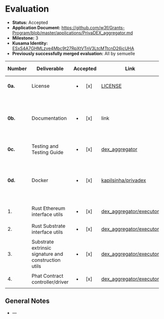 # Evaluation

- **Status:** Accepted
- **Application Document:** https://github.com/w3f/Grants-Program/blob/master/applications/PrivaDEX_aggregator.md
- **Milestone:** 3
- **Kusama Identity:** [ESxS4A7GHMLzve4Mbc9t27RpXtVTnV3LtcMTtcnD26jcUHA](https://polkascan.io/pre/kusama/account/ESxS4A7GHMLzve4Mbc9t27RpXtVTnV3LtcMTtcnD26jcUHA)
- **Previously successfully merged evaluation:** All by semuelle

| Number | Deliverable | Accepted | Link | Evaluation Notes |
| ------ | ----------- | :------: | ---- |----------------- |
| **0a.** | License | <ul><li>[x] </li></ul> | [LICENSE](https://github.com/kapilsinha/privadex/blob/b6dff270aa49c83a5bfa86fefbc7e83895631625/LICENSE) | mostly SSPL, _not_ GPLv3 |
| **0b.** | Documentation | <ul><li>[x] </li></ul> | link | Good testing instructions. Inline docs could do with improving. |
| **0c.** | Testing and Testing Guide | <ul><li>[x] </li></ul> | [dex_aggregator](https://github.com/kapilsinha/privadex/blob/b6dff270aa49c83a5bfa86fefbc7e83895631625/dex_aggregator/executor/README.md#docker-testing-guide) | Same as M1+M2 |
| **0d.** | Docker | <ul><li>[x] </li></ul> | [kapilsinha/privadex](https://github.com/kapilsinha/privadex/blob/b6dff270aa49c83a5bfa86fefbc7e83895631625/Dockerfile) | Does not compile for cargo-contract 2.0.1 (1.5.0, however). |
| 1. | Rust Ethereum interface utils | <ul><li>[x] </li></ul> | [dex_aggregator/executor](https://github.com/kapilsinha/privadex/tree/b6dff270aa49c83a5bfa86fefbc7e83895631625/dex_aggregator/executor/src/eth_utils) | — |
| 2. | Rust Substrate interface utils | <ul><li>[x] </li></ul> | [dex_aggregator/executor](https://github.com/kapilsinha/privadex/tree/b6dff270aa49c83a5bfa86fefbc7e83895631625/dex_aggregator/executor/src/substrate_utils) | — |
| 3. | Substrate extrinsic signature and construction utils | <ul><li>[x] </li></ul> | [dex_aggregator/executor](https://github.com/kapilsinha/privadex/tree/b6dff270aa49c83a5bfa86fefbc7e83895631625/dex_aggregator/executor/src) | — |
| 4. | Phat Contract controller/driver | <ul><li>[x] </li></ul> | [dex_aggregator/executor](https://github.com/kapilsinha/privadex/blob/b6dff270aa49c83a5bfa86fefbc7e83895631625/dex_aggregator/executor/src/lib.rs#L182) | — |


## General Notes

- —
